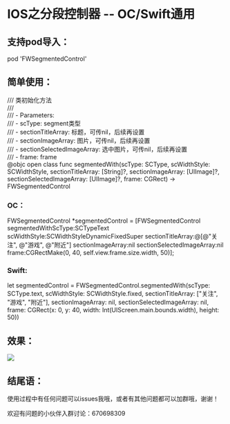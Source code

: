 IOS之分段控制器 -- OC/Swift通用  
===================================  

支持pod导入：
-----------------------------------
pod 'FWSegmentedControl'<br>

简单使用：  
-----------------------------------  

/// 类初始化方法<br>
///<br>
/// - Parameters:<br>
///   - scType: segment类型<br>
///   - sectionTitleArray: 标题，可传nil，后续再设置<br>
///   - sectionImageArray: 图片，可传nil，后续再设置<br>
///   - sectionSelectedImageArray: 选中图片，可传nil，后续再设置<br>
///   - frame: frame<br>
@objc open class func segmentedWith(scType: SCType, scWidthStyle: SCWidthStyle, sectionTitleArray: [String]?, sectionImageArray: [UIImage]?, sectionSelectedImageArray: [UIImage]?, frame: CGRect) -> FWSegmentedControl<br>

### OC：<br>
FWSegmentedControl *segmentedControl = [FWSegmentedControl segmentedWithScType:SCTypeText scWidthStyle:SCWidthStyleDynamicFixedSuper sectionTitleArray:@[@"关注", @"游戏", @"附近"] sectionImageArray:nil sectionSelectedImageArray:nil frame:CGRectMake(0, 40, self.view.frame.size.width, 50)];

### Swift: <br>
let segmentedControl = FWSegmentedControl.segmentedWith(scType: SCType.text, scWidthStyle: SCWidthStyle.fixed, sectionTitleArray: ["关注", "游戏", "附近"], sectionImageArray: nil, sectionSelectedImageArray: nil, frame: CGRect(x: 0, y: 40, width: Int(UIScreen.main.bounds.width), height: 50))<br>


效果：
-----------------------------------
![](https://github.com/choiceyou/FWSegmentedControl/blob/master/%E7%A4%BA%E4%BE%8B.gif)


结尾语：
-----------------------------------
使用过程中有任何问题可以issues我哦，或者有其他问题都可以加群哦，谢谢！

欢迎有问题的小伙伴入群讨论：670698309
